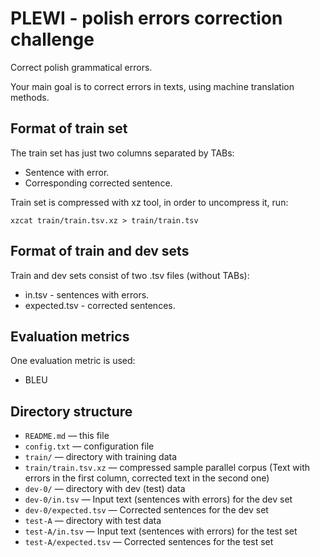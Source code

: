 
PLEWI - polish errors correction challenge
==========================================

Correct polish grammatical errors.

Your main goal is to correct errors in texts, using machine translation methods.

Format of train set
-------------------

The train set has just two columns separated by TABs:
* Sentence with error.
* Corresponding corrected sentence.

Train set is compressed with xz tool, in order to uncompress it, run:
```
xzcat train/train.tsv.xz > train/train.tsv
```

Format of train and dev sets
-------------------

Train and dev sets consist of two .tsv files (without TABs):
* in.tsv - sentences with errors.
* expected.tsv - corrected sentences.


Evaluation metrics
-------------------

One evaluation metric is used:
* BLEU


Directory structure
-------------------

* `README.md` — this file
* `config.txt` — configuration file
* `train/` — directory with training data
* `train/train.tsv.xz` — compressed sample parallel corpus (Text with errors in the first column, corrected text in the second one)
* `dev-0/` — directory with dev (test) data
* `dev-0/in.tsv` — Input text (sentences with errors) for the dev set
* `dev-0/expected.tsv` — Corrected sentences for the dev set
* `test-A` — directory with test data
* `test-A/in.tsv` — Input text (sentences with errors) for the test set
* `test-A/expected.tsv` — Corrected sentences for the test set
